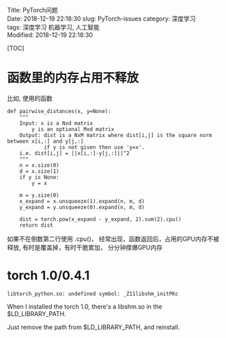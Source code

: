 Title: PyTorch问题   
Date: 2018-12-19 22:18:30
slug: PyTorch-issues
category: 深度学习   
tags: 深度学习 机器学习, 人工智能  
Modified: 2018-12-19 22:18:30

[TOC]

# 函数里的内存占用不释放

比如, 使用的函数

    def pairwise_distances(x, y=None):
        """
        Input: x is a Nxd matrix
            y is an optional Mxd matrix
        Output: dist is a NxM matrix where dist[i,j] is the square norm between x[i,:] and y[j,:]
                if y is not given then use 'y=x'.
        i.e. dist[i,j] = ||x[i,:]-y[j,:]||^2
        """
        n = x.size(0)
        d = x.size(1)
        if y is None:
            y = x

        m = y.size(0)
        x_expand = x.unsqueeze(1).expand(n, m, d)
        y_expand = y.unsqueeze(0).expand(n, m, d)

        dist = torch.pow(x_expand - y_expand, 2).sum(2).cpu()
        return dist

如果不在倒数第二行使用 .cpu()， 经常出现，函数返回后，占用的GPU内存不被释放, 有时是覆盖掉，有时干脆累加， 分分钟撑爆GPU内存

# torch 1.0/0.4.1 

	libtorch_python.so: undefined symbol: _Z11libshm_initPKc
	
When I installed the torch 1.0,  there's a libshm.so in the $LD_LIBRARY_PATH.

Just remove the path from $LD_LIBRARY_PATH, and reinstall. 
